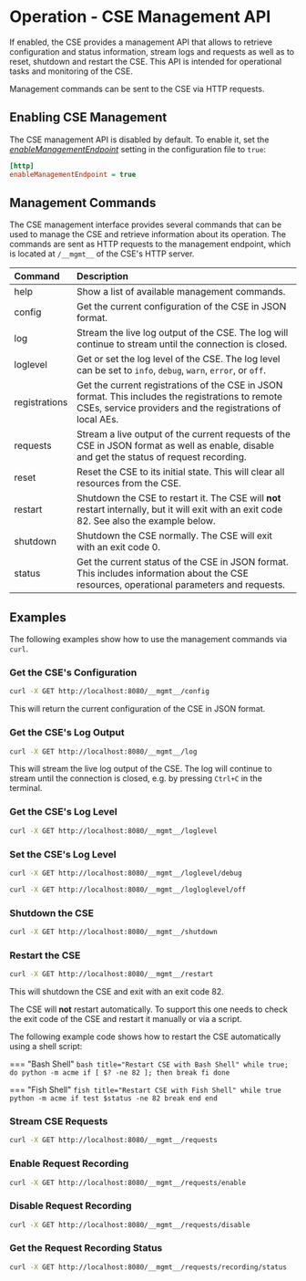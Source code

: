 # Operation - CSE Management API

If enabled, the CSE provides a management API that allows to retrieve configuration and status information, stream logs and requests
as well as to reset, shutdown and restart the CSE. This API is intended for operational tasks and monitoring of the CSE.

Management commands can be sent to the CSE via HTTP requests.


## Enabling CSE Management

The CSE management API is disabled by default. To enable it, set the [*enableManagementEndpoint*](../setup/Configuration-http.md#general-settings) setting in the configuration file to `true`:

```ini title="Enable CSE Management"
[http]
enableManagementEndpoint = true
```

## Management Commands

The CSE management interface provides several commands that can be used to manage the CSE and retrieve information about its operation. The commands are sent as HTTP requests to the management endpoint, which is  located at `/__mgmt__` of the CSE's HTTP server.

| Command       | Description                                                                                                                                                    |
|:--------------|:---------------------------------------------------------------------------------------------------------------------------------------------------------------|
| help          | Show a list of available management commands.                                                                                                                  |
| config        | Get the current configuration of the CSE in JSON format.                                                                                                       |
| log           | Stream the live log output of the CSE. The log will continue to stream until the connection is closed.                                                         |
| loglevel      | Get or set the log level of the CSE. The log level can be set to `info`, `debug`, `warn`, `error`, or `off`.                                                   |
| registrations | Get the current registrations of the CSE in JSON format. This includes the registrations to remote CSEs, service providers and the registrations of local AEs. |
| requests      | Stream a live output of the current requests of the CSE in JSON format as well as enable, disable and get the status of request recording.                     |
| reset         | Reset the CSE to its initial state. This will clear all resources from the CSE.                                                                                |
| restart       | Shutdown the CSE to restart it. The CSE will **not** restart internally, but it will exit with an exit code 82. See also the example below.                    |
| shutdown      | Shutdown the CSE normally. The CSE will exit with an exit code 0.                                                                                              |
| status        | Get the current status of the CSE in JSON format. This includes information about the CSE resources, operational parameters and requests.                      |


## Examples

The following examples show how to use the management commands via `curl`.

### Get the CSE's Configuration

```bash title="Get CSE Configuration"
curl -X GET http://localhost:8080/__mgmt__/config
```

This will return the current configuration of the CSE in JSON format. 

### Get the CSE's Log Output

```bash title="Get CSE Log Output"
curl -X GET http://localhost:8080/__mgmt__/log
```

This will stream the live log output of the CSE. The log will continue to stream until the connection is closed, e.g. by pressing `Ctrl+C` in the terminal.


### Get the CSE's Log Level

```bash title="Get CSE Log Level"
curl -X GET http://localhost:8080/__mgmt__/loglevel
```


### Set the CSE's Log Level

```bash title="Set CSE Log Level to Debug"
curl -X GET http://localhost:8080/__mgmt__/loglevel/debug
```

```bash title="Disable CSE Log Output"
curl -X GET http://localhost:8080/__mgmt__/logloglevel/off
```


### Shutdown the CSE

```bash title="Shutdown CSE"
curl -X GET http://localhost:8080/__mgmt__/shutdown
```


### Restart the CSE

```bash title="Restart CSE"
curl -X GET http://localhost:8080/__mgmt__/restart
```
This will shutdown the CSE and exit with an exit code 82. 

The CSE will **not** restart automatically. To support this one needs
to check the exit code of the CSE and restart it manually or via a script.

The following example code shows how to restart the CSE automatically using a shell script:

=== "Bash Shell"
	```bash title="Restart CSE with Bash Shell"
	while true; do
		python -m acme
		if [ $? -ne 82 ]; then
			break
		fi
	done
	```

=== "Fish Shell"
	```fish title="Restart CSE with Fish Shell"
	while true
        python -m acme
        if test $status -ne 82
            break
        end
    end
	```


### Stream CSE Requests

```bash title="Stream CSE Requests"
curl -X GET http://localhost:8080/__mgmt__/requests
```


### Enable Request Recording

```bash title="Enable Request Recording"
curl -X GET http://localhost:8080/__mgmt__/requests/enable
```


### Disable Request Recording
```bash title="Disable Request Recording"
curl -X GET http://localhost:8080/__mgmt__/requests/disable
```


### Get the Request Recording Status
```bash title="Get Request Recording Status"
curl -X GET http://localhost:8080/__mgmt__/requests/recording/status
```
